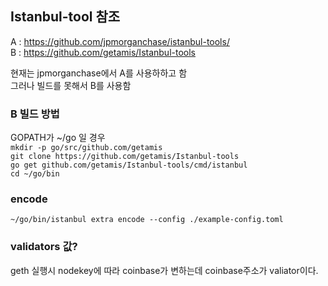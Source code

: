 ## Istanbul-tool 참조
A : https://github.com/jpmorganchase/istanbul-tools/ <br/>
B : https://github.com/getamis/Istanbul-tools

현재는 jpmorganchase에서 A를 사용하하고 함 <br/>
그러나 빌드를 못해서 B를 사용함

### B 빌드 방법
GOPATH가 ~/go 일 경우 <br/>
`mkdir -p go/src/github.com/getamis`<br/>
`git clone https://github.com/getamis/Istanbul-tools`<br/>
`go get github.com/getamis/Istanbul-tools/cmd/istanbul`<br/>
`cd ~/go/bin`

### encode
`~/go/bin/istanbul extra encode --config ./example-config.toml`

### validators 값?
geth 실행시 nodekey에 따라 coinbase가 변하는데 coinbase주소가 valiator이다.<br/>